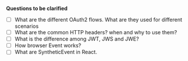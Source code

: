 **Questions to be clarified**
- [ ] What are the different OAuth2 flows. What are they used for different scenarios
- [ ] What are the common HTTP headers? when and why to use them?
- [ ] What is the difference among JWT, JWS and JWE?
- [ ] How browser Event works?
- [ ] What are SyntheticEvent in React.